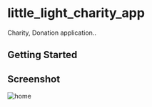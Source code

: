 # little_light_charity_app

Charity, Donation application..

## Getting Started

Screenshot
----------
![home](https://github.com/user-attachments/assets/921f6eea-e14f-4df8-a616-e7431c70bcb9)
